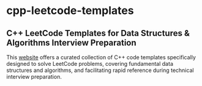 # cpp-leetcode-templates

## C++ LeetCode Templates for Data Structures & Algorithms Interview Preparation

This [website](https://yao-jason.github.io/cpp-leetcode-templates/) offers a curated collection of C++ code templates specifically designed to solve LeetCode problems, covering fundamental data structures and algorithms, and facilitating rapid reference during technical interview preparation.
